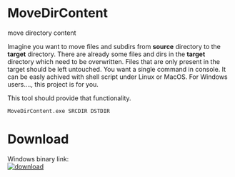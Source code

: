 MoveDirContent
==============
move directory content

Imagine you want to move files and subdirs from **source** directory to the **target** directory. There are
already some files and dirs in the **target** directory which need to be overwritten. Files that are
only present in the target should be left untouched. You want a single command in console. It can be easly achived with shell script under Linux or MacOS. For Windows users...., this project is for you.

This tool should provide that functionality.

    MoveDirContent.exe SRCDIR DSTDIR

Download
==============
Windows binary link:  
[![download](http://i.imgur.com/ahieeJU.png)](https://github.com/mgrinzPlayer/MoveDirContent/raw/master/MoveDirContent.exe)
